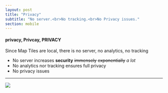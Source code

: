 ```yaml
---
layout: post
title: "Privacy"
subtitle: "No server.<br>No tracking.<br>No Privacy issues."
section: mobile
---
```


#### privacy, Privcay, PRIVACY

Since Map Tiles are local, there is no server, no analytics, no tracking
* No server increases **security** ~~immensely~~ ~~exponentially~~ *a lot*
* No analytics nor tracking ensures full privacy
* No privacy issues

---

![](https://thumbs.dreamstime.com/z/dog-world-map-over-white-background-30339078.jpg)
